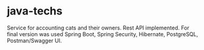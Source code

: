 # java-techs
Service for accounting cats and their owners. Rest API implemented. For final version was used Spring Boot, Spring Security, Hibernate, PostgreSQL, Postman/Swagger UI.
